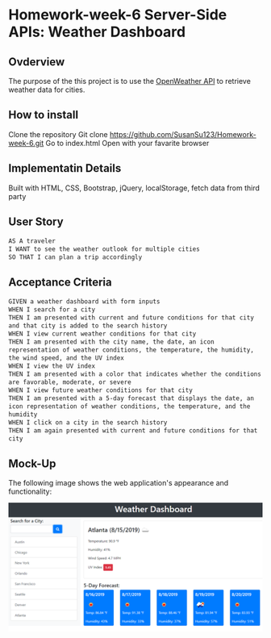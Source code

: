 # Homework-week-6 Server-Side APIs: Weather Dashboard


## Ovderview
The purpose of the this project is to use the [OpenWeather API](https://openweathermap.org/api) to retrieve weather data for cities. 


## How to install
Clone the repository
Git clone https://github.com/SusanSu123/Homework-week-6.git
Go to index.html
Open with your favarite browser


## Implementatin Details
Built with HTML, CSS, Bootstrap, jQuery, localStorage, fetch data from third party


## User Story

```
AS A traveler
I WANT to see the weather outlook for multiple cities
SO THAT I can plan a trip accordingly
```

## Acceptance Criteria

```
GIVEN a weather dashboard with form inputs
WHEN I search for a city
THEN I am presented with current and future conditions for that city and that city is added to the search history
WHEN I view current weather conditions for that city
THEN I am presented with the city name, the date, an icon representation of weather conditions, the temperature, the humidity, the wind speed, and the UV index
WHEN I view the UV index
THEN I am presented with a color that indicates whether the conditions are favorable, moderate, or severe
WHEN I view future weather conditions for that city
THEN I am presented with a 5-day forecast that displays the date, an icon representation of weather conditions, the temperature, and the humidity
WHEN I click on a city in the search history
THEN I am again presented with current and future conditions for that city
```

## Mock-Up

The following image shows the web application's appearance and functionality:

![The weather app includes a search option, a list of cities, and a five-day forecast and current weather conditions for Atlanta.](./Assets/06-server-side-apis-homework-demo.png)
